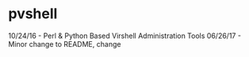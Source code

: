 # pvshell
10/24/16 - Perl &amp; Python Based Virshell Administration Tools
06/26/17 - Minor change to README, change

